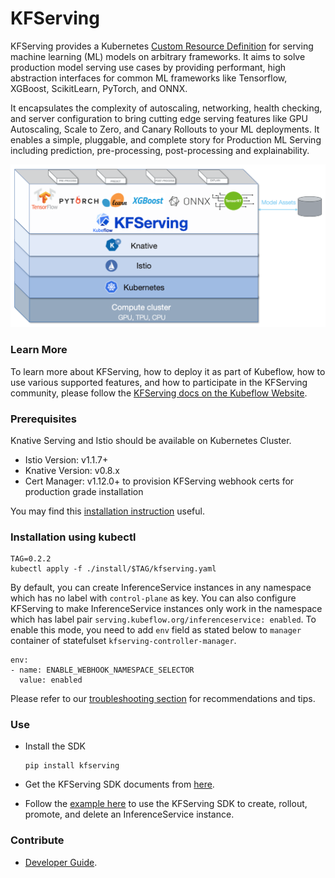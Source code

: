 # KFServing
KFServing provides a Kubernetes [Custom Resource Definition](https://kubernetes.io/docs/concepts/extend-kubernetes/api-extension/custom-resources/) for serving machine learning (ML) models on arbitrary frameworks. It aims to solve production model serving use cases by providing performant, high abstraction interfaces for common ML frameworks like Tensorflow, XGBoost, ScikitLearn, PyTorch, and ONNX.

It encapsulates the complexity of autoscaling, networking, health checking, and server configuration to bring cutting edge serving features like GPU Autoscaling, Scale to Zero, and Canary Rollouts to your ML deployments. It enables a simple, pluggable, and complete story for Production ML Serving including prediction, pre-processing, post-processing and explainability.

![KFServing](/docs/diagrams/kfserving.png)

### Learn More
To learn more about KFServing, how to deploy it as part of Kubeflow, how to use various supported features, and how to participate in the KFServing community, please follow the [KFServing docs on the Kubeflow Website](https://www.kubeflow.org/docs/components/serving/kfserving/).

### Prerequisites
Knative Serving and Istio should be available on Kubernetes Cluster.
- Istio Version: v1.1.7+ 
- Knative Version: v0.8.x
- Cert Manager: v1.12.0+ to provision KFServing webhook certs for production grade installation

You may find this [installation instruction](https://github.com/kubeflow/kfserving/blob/master/docs/DEVELOPER_GUIDE.md#install-knative-on-a-kubernetes-cluster) useful.

### Installation using kubectl ###
```
TAG=0.2.2
kubectl apply -f ./install/$TAG/kfserving.yaml
```
By default, you can create InferenceService instances in any namespace which has no label with `control-plane` as key.
You can also configure KFServing to make InferenceService instances only work in the namespace which has label pair `serving.kubeflow.org/inferenceservice: enabled`. To enable this mode, you need to add `env` field as stated below to `manager` container of statefulset `kfserving-controller-manager`.

```
env:
- name: ENABLE_WEBHOOK_NAMESPACE_SELECTOR
  value: enabled
```
Please refer to our [troubleshooting section](docs/DEVELOPER_GUIDE.md#troubleshooting) for recommendations and tips.

### Use ###
* Install the SDK
  ```
  pip install kfserving
  ```
* Get the KFServing SDK documents from [here](python/kfserving/README.md).

* Follow the [example here](docs/samples/client/kfserving_sdk_sample.ipynb) to use the KFServing SDK to create, rollout, promote, and delete an InferenceService instance.

### Contribute
* [Developer Guide](/docs/DEVELOPER_GUIDE.md).

